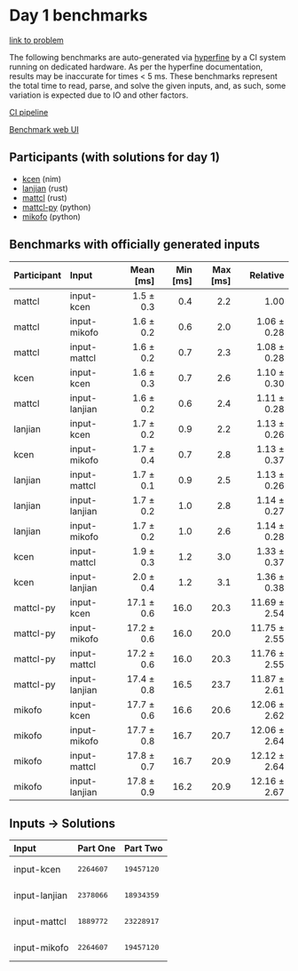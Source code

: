 # Day 1 benchmarks

[link to problem](https://adventofcode.com/2024/day/1)

The following benchmarks are auto-generated via
[hyperfine](https://github.com/sharkdp/hyperfine) by a CI system running on
dedicated hardware. As per the hyperfine documentation, results may be
inaccurate for times < 5 ms. These benchmarks represent the total time to read,
parse, and solve the given inputs, and, as such, some variation is expected due
to IO and other factors.

[CI pipeline](http://ci.papercode.net:8080/teams/main/pipelines/aoc2024)

[Benchmark web UI](https://aoc.ancalagon.black)


## Participants (with solutions for day 1)

- [kcen](https://github.com/kcen/aoc2024) (nim)
- [lanjian](https://github.com/lanjian/aoc-2024) (rust)
- [mattcl](https://github.com/mattcl/aoc2024) (rust)
- [mattcl-py](https://github.com/mattcl/aoc2024-py) (python)
- [mikofo](https://github.com/mikofo/aoc2024) (python)


## Benchmarks with officially generated inputs

| Participant | Input | Mean [ms] | Min [ms] | Max [ms] | Relative |
|:---|:---|---:|---:|---:|---:|
| mattcl | input-kcen | 1.5 ± 0.3 | 0.4 | 2.2 | 1.00 |
| mattcl | input-mikofo | 1.6 ± 0.2 | 0.6 | 2.0 | 1.06 ± 0.28 |
| mattcl | input-mattcl | 1.6 ± 0.2 | 0.7 | 2.3 | 1.08 ± 0.28 |
| kcen | input-kcen | 1.6 ± 0.3 | 0.7 | 2.6 | 1.10 ± 0.30 |
| mattcl | input-lanjian | 1.6 ± 0.2 | 0.6 | 2.4 | 1.11 ± 0.28 |
| lanjian | input-kcen | 1.7 ± 0.2 | 0.9 | 2.2 | 1.13 ± 0.26 |
| kcen | input-mikofo | 1.7 ± 0.4 | 0.7 | 2.8 | 1.13 ± 0.37 |
| lanjian | input-mattcl | 1.7 ± 0.1 | 0.9 | 2.5 | 1.13 ± 0.26 |
| lanjian | input-lanjian | 1.7 ± 0.2 | 1.0 | 2.8 | 1.14 ± 0.27 |
| lanjian | input-mikofo | 1.7 ± 0.2 | 1.0 | 2.6 | 1.14 ± 0.28 |
| kcen | input-mattcl | 1.9 ± 0.3 | 1.2 | 3.0 | 1.33 ± 0.37 |
| kcen | input-lanjian | 2.0 ± 0.4 | 1.2 | 3.1 | 1.36 ± 0.38 |
| mattcl-py | input-kcen | 17.1 ± 0.6 | 16.0 | 20.3 | 11.69 ± 2.54 |
| mattcl-py | input-mikofo | 17.2 ± 0.6 | 16.0 | 20.0 | 11.75 ± 2.55 |
| mattcl-py | input-mattcl | 17.2 ± 0.6 | 16.0 | 20.3 | 11.76 ± 2.55 |
| mattcl-py | input-lanjian | 17.4 ± 0.8 | 16.5 | 23.7 | 11.87 ± 2.61 |
| mikofo | input-kcen | 17.7 ± 0.6 | 16.6 | 20.6 | 12.06 ± 2.62 |
| mikofo | input-mikofo | 17.7 ± 0.8 | 16.7 | 20.7 | 12.06 ± 2.64 |
| mikofo | input-mattcl | 17.8 ± 0.7 | 16.7 | 20.9 | 12.12 ± 2.64 |
| mikofo | input-lanjian | 17.8 ± 0.9 | 16.2 | 20.9 | 12.16 ± 2.67 |


## Inputs -> Solutions

| Input | Part One | Part Two |
|:---|:---|:---|
|input-kcen|<pre>2264607</pre>|<pre>19457120</pre>|
|input-lanjian|<pre>2378066</pre>|<pre>18934359</pre>|
|input-mattcl|<pre>1889772</pre>|<pre>23228917</pre>|
|input-mikofo|<pre>2264607</pre>|<pre>19457120</pre>|